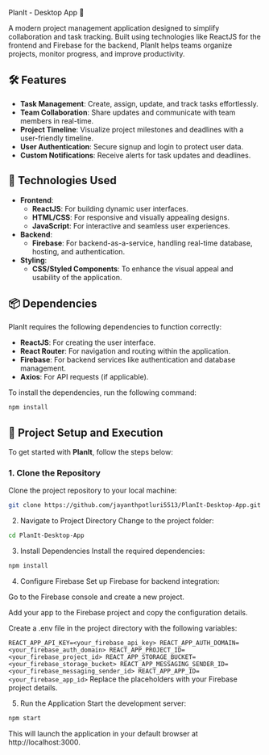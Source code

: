 PlanIt - Desktop App 💼

A modern project management application designed to simplify collaboration and task tracking. Built using technologies like ReactJS for the frontend and Firebase for the backend, PlanIt helps teams organize projects, monitor progress, and improve productivity.

## 🛠 Features
- **Task Management**: Create, assign, update, and track tasks effortlessly.
- **Team Collaboration**: Share updates and communicate with team members in real-time.
- **Project Timeline**: Visualize project milestones and deadlines with a user-friendly timeline.
- **User Authentication**: Secure signup and login to protect user data.
- **Custom Notifications**: Receive alerts for task updates and deadlines.

## 📁 Technologies Used
- **Frontend**:  
  - **ReactJS**: For building dynamic user interfaces.  
  - **HTML/CSS**: For responsive and visually appealing designs.  
  - **JavaScript**: For interactive and seamless user experiences.  
- **Backend**:  
  - **Firebase**: For backend-as-a-service, handling real-time database, hosting, and authentication.  
- **Styling**:  
  - **CSS/Styled Components**: To enhance the visual appeal and usability of the application.
 
## 📦 Dependencies

PlanIt requires the following dependencies to function correctly:

- **ReactJS**: For creating the user interface.  
- **React Router**: For navigation and routing within the application.  
- **Firebase**: For backend services like authentication and database management.  
- **Axios**: For API requests (if applicable).

To install the dependencies, run the following command:

```bash
npm install
```

## 🚀 Project Setup and Execution

To get started with **PlanIt**, follow the steps below:

### 1. Clone the Repository  
Clone the project repository to your local machine:

```bash
git clone https://github.com/jayanthpotluri5513/PlanIt-Desktop-App.git
```
2. Navigate to Project Directory
Change to the project folder:

```bash
cd PlanIt-Desktop-App
```
3. Install Dependencies
Install the required dependencies:

```bash
npm install
```

4. Configure Firebase
Set up Firebase for backend integration:

Go to the Firebase console and create a new project.

Add your app to the Firebase project and copy the configuration details.

Create a .env file in the project directory with the following variables:

`REACT_APP_API_KEY=<your_firebase_api_key>
REACT_APP_AUTH_DOMAIN=<your_firebase_auth_domain>
REACT_APP_PROJECT_ID=<your_firebase_project_id>
REACT_APP_STORAGE_BUCKET=<your_firebase_storage_bucket>
REACT_APP_MESSAGING_SENDER_ID=<your_firebase_messaging_sender_id>
REACT_APP_APP_ID=<your_firebase_app_id>`
Replace the placeholders with your Firebase project details.


5. Run the Application
Start the development server:

```bash
npm start
```
This will launch the application in your default browser at http://localhost:3000.
